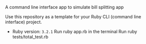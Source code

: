 A command line interface app to simulate bill splitting app

Use this repository as a template for your Ruby CLI (command line interface) project.

- Ruby version: `3.2.1`
Run ruby app.rb in the terminal
Run ruby tests/total_test.rb
